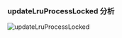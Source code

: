 ### updateLruProcessLocked 分析
![updateLruProcessLocked](http://upload-images.jianshu.io/upload_images/74811-00a57b00c312f47a.jpg?imageMogr2/auto-orient/strip%7CimageView2/2/w/1240)

